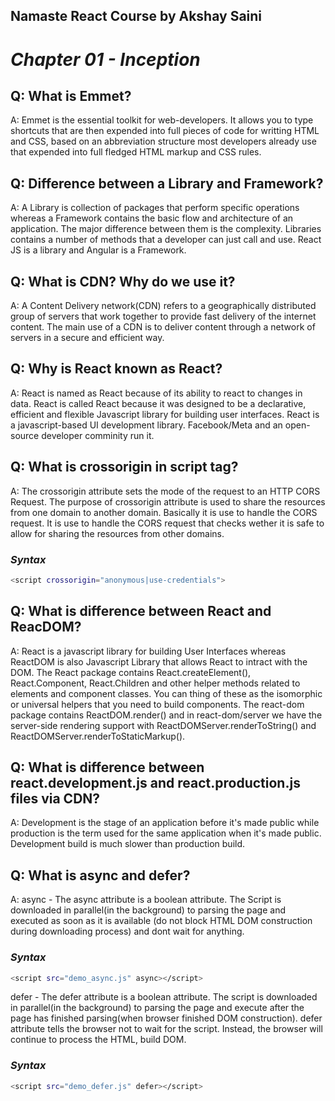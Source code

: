 ## Namaste React Course by Akshay Saini
# _Chapter 01 - Inception_

## Q: What is Emmet?
A: Emmet is the essential toolkit for web-developers. It allows you to type shortcuts that are then expended into full pieces of code for writting HTML and CSS, based on an abbreviation structure most developers already use that expended into full fledged HTML markup and CSS rules.


## Q: Difference between a Library and Framework?
A: A Library is collection of packages that perform specific operations whereas a Framework contains the basic flow and architecture of an application. The major difference between them is the complexity. Libraries contains a number of methods that a developer can just call and use.
React JS is a library and Angular is a Framework.


## Q: What is CDN? Why do we use it?
A: A Content Delivery network(CDN) refers to a geographically distributed group of servers that work together to provide fast delivery of the internet content.
The main use of a CDN is to deliver content through a network of servers in a secure and efficient way.

## Q: Why is React known as React?
A: React is named as React because of its ability to react to changes in data.
React is called React because it was designed to be a declarative, efficient and flexible Javascript library for building user interfaces.
React is a javascript-based UI development library. Facebook/Meta and an open-source developer comminity run it.


## Q: What is crossorigin in script tag?
A: The crossorigin attribute sets the mode of the request to an HTTP CORS Request.
The purpose of crossorigin attribute is used to share the resources from one domain to another domain.
Basically it is use to handle the CORS request. It is use to handle the CORS request that checks wether it is safe to allow for sharing the resources from other domains.
### _Syntax_
```sh
<script crossorigin="anonymous|use-credentials">
```

## Q: What is difference between React and ReacDOM?
A: React is a javascript library for building User Interfaces whereas ReactDOM is also Javascript Library that allows React to intract with the DOM.
The React package contains React.createElement(), React.Component, React.Children and other helper methods related to elements and component classes. You can thing of these as the isomorphic or universal helpers that you need to build components. The react-dom package contains ReactDOM.render() and in react-dom/server we have the server-side rendering support with ReactDOMServer.renderToString() and ReactDOMServer.renderToStaticMarkup().

## Q: What is difference between react.development.js and react.production.js files via CDN?
A: Development is the stage of an application before it's made public while production is the term used for the same application when it's made public.
Development build is much slower than production build.


## Q: What is async and defer?
A: async - The async attribute is a boolean attribute. The Script is downloaded in parallel(in the background) to parsing the page and executed as soon as it is available (do not block HTML DOM construction during downloading process) and dont wait for anything.
### _Syntax_
```sh
<script src="demo_async.js" async></script>
```

defer - The defer attribute is a boolean attribute. The script is downloaded in parallel(in the background) to parsing the page and execute after the page has finished parsing(when browser finished DOM construction).
defer attribute tells the browser not to wait for the script. Instead, the browser will continue to process the HTML, build DOM.
### _Syntax_
```sh
<script src="demo_defer.js" defer></script>